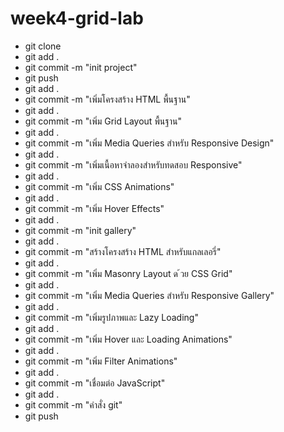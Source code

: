 # week4-grid-lab
- git clone
- git add .
- git commit -m "init project"
- git push
- git add .
- git commit -m "เพิ่มโครงสร้าง HTML พื้นฐาน"
- git add .
- git commit -m "เพิ่ม Grid Layout พื้นฐาน"
- git add .
- git commit -m "เพิ่ม Media Queries สําหรับ Responsive Design"
- git add .
- git commit -m "เพิ่มเนื้อหาจําลองสําหรับทดสอบ Responsive"
- git add .
- git commit -m "เพิ่ม CSS Animations"
- git add .
- git commit -m "เพิ่ม Hover Effects"
- git add .
- git commit -m "init gallery"
- git add .
- git commit -m "สร้างโครงสร้าง HTML สําหรับแกลเลอรี่"
- git add .
- git commit -m "เพิ่ม Masonry Layout ด ้วย CSS Grid"
- git add .
- git commit -m "เพิ่ม Media Queries สําหรับ Responsive Gallery"
- git add .
- git commit -m "เพิ่มรูปภาพและ Lazy Loading"
- git add .
- git commit -m "เพิ่ม Hover และ Loading Animations"
- git add .
- git commit -m "เพิ่ม Filter Animations"
- git add .
- git commit -m "เชื่อมต่อ JavaScript"
- git add .
- git commit -m "คำสั่ง git"
- git push